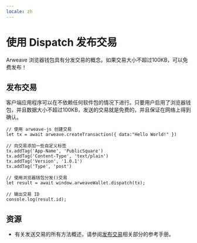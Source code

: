 ```yaml
---
locale: zh
---
```

# 使用 Dispatch 发布交易
Arweave 浏览器钱包具有分发交易的概念。如果交易大小不超过100KB，可以免费发布！
## 发布交易
客户端应用程序可以在不依赖任何软件包的情况下进行。只要用户启用了浏览器钱包，并且数据大小不超过100KB，发送的交易就是免费的，并且保证在网络上得到确认。

```js:no-line-numbers
// 使用 arweave-js 创建交易
let tx = await arweave.createTransaction({ data:"Hello World!" })

// 向交易添加一些自定义标签
tx.addTag('App-Name', 'PublicSquare')
tx.addTag('Content-Type', 'text/plain')
tx.addTag('Version', '1.0.1')
tx.addTag('Type', 'post')

// 使用浏览器钱包分发()交易
let result = await window.arweaveWallet.dispatch(tx);

// 输出交易 ID
console.log(result.id);
```

## 资源
* 有关发送交易的所有方法概述，请参阅[发布交易](../../concepts/post-transactions.md)相关部分的参考手册。